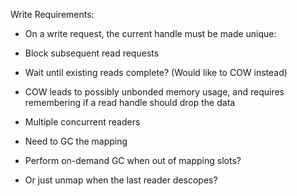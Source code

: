 
Write Requirements:
- On a write request, the current handle must be made unique:
 - Block subsequent read requests
 - Wait until existing reads complete? (Would like to COW instead)
 - COW leads to possibly unbonded memory usage, and requires remembering if a read handle should drop the data

- Multiple concurrent readers

- Need to GC the mapping
 - Perform on-demand GC when out of mapping slots?
 - Or just unmap when the last reader descopes?
